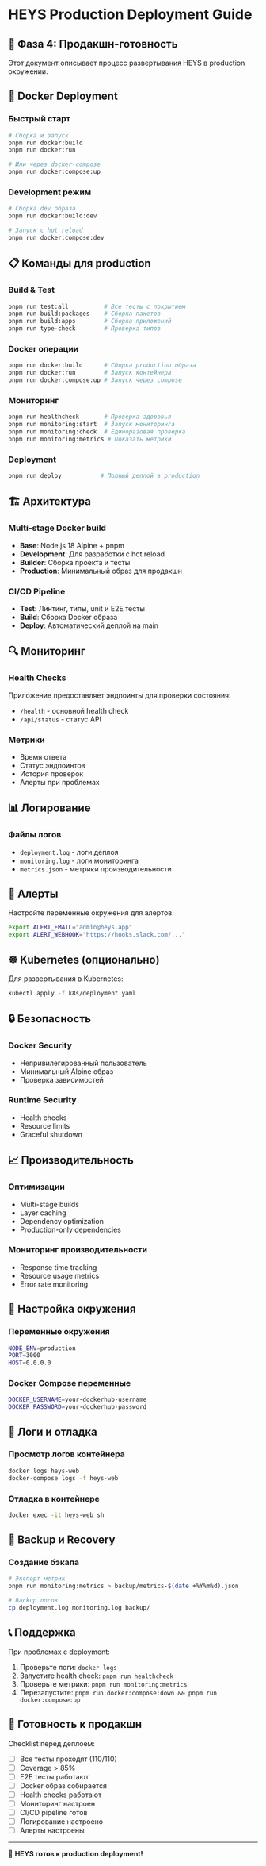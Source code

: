 # HEYS Production Deployment Guide

## 🚀 Фаза 4: Продакшн-готовность

Этот документ описывает процесс развертывания HEYS в production окружении.

## 🐳 Docker Deployment

### Быстрый старт

```bash
# Сборка и запуск
pnpm run docker:build
pnpm run docker:run

# Или через docker-compose
pnpm run docker:compose:up
```

### Development режим

```bash
# Сборка dev образа
pnpm run docker:build:dev

# Запуск с hot reload
pnpm run docker:compose:dev
```

## 📋 Команды для production

### Build & Test

```bash
pnpm run test:all          # Все тесты с покрытием
pnpm run build:packages    # Сборка пакетов
pnpm run build:apps        # Сборка приложений
pnpm run type-check        # Проверка типов
```

### Docker операции

```bash
pnpm run docker:build      # Сборка production образа
pnpm run docker:run        # Запуск контейнера
pnpm run docker:compose:up # Запуск через compose
```

### Мониторинг

```bash
pnpm run healthcheck       # Проверка здоровья
pnpm run monitoring:start  # Запуск мониторинга
pnpm run monitoring:check  # Единоразовая проверка
pnpm run monitoring:metrics # Показать метрики
```

### Deployment

```bash
pnpm run deploy           # Полный деплой в production
```

## 🏗️ Архитектура

### Multi-stage Docker build

- **Base**: Node.js 18 Alpine + pnpm
- **Development**: Для разработки с hot reload
- **Builder**: Сборка проекта и тесты
- **Production**: Минимальный образ для продакшн

### CI/CD Pipeline

- **Test**: Линтинг, типы, unit и E2E тесты
- **Build**: Сборка Docker образа
- **Deploy**: Автоматический деплой на main

## 🔍 Мониторинг

### Health Checks

Приложение предоставляет эндпоинты для проверки состояния:

- `/health` - основной health check
- `/api/status` - статус API

### Метрики

- Время ответа
- Статус эндпоинтов
- История проверок
- Алерты при проблемах

## 📊 Логирование

### Файлы логов

- `deployment.log` - логи деплоя
- `monitoring.log` - логи мониторинга
- `metrics.json` - метрики производительности

## 🚨 Алерты

Настройте переменные окружения для алертов:

```bash
export ALERT_EMAIL="admin@heys.app"
export ALERT_WEBHOOK="https://hooks.slack.com/..."
```

## ☸️ Kubernetes (опционально)

Для развертывания в Kubernetes:

```bash
kubectl apply -f k8s/deployment.yaml
```

## 🔒 Безопасность

### Docker Security

- Непривилегированный пользователь
- Минимальный Alpine образ
- Проверка зависимостей

### Runtime Security

- Health checks
- Resource limits
- Graceful shutdown

## 📈 Производительность

### Оптимизации

- Multi-stage builds
- Layer caching
- Dependency optimization
- Production-only dependencies

### Мониторинг производительности

- Response time tracking
- Resource usage metrics
- Error rate monitoring

## 🔧 Настройка окружения

### Переменные окружения

```bash
NODE_ENV=production
PORT=3000
HOST=0.0.0.0
```

### Docker Compose переменные

```bash
DOCKER_USERNAME=your-dockerhub-username
DOCKER_PASSWORD=your-dockerhub-password
```

## 📝 Логи и отладка

### Просмотр логов контейнера

```bash
docker logs heys-web
docker-compose logs -f heys-web
```

### Отладка в контейнере

```bash
docker exec -it heys-web sh
```

## 🔄 Backup и Recovery

### Создание бэкапа

```bash
# Экспорт метрик
pnpm run monitoring:metrics > backup/metrics-$(date +%Y%m%d).json

# Backup логов
cp deployment.log monitoring.log backup/
```

## 📞 Поддержка

При проблемах с deployment:

1. Проверьте логи: `docker logs`
2. Запустите health check: `pnpm run healthcheck`
3. Проверьте метрики: `pnpm run monitoring:metrics`
4. Перезапустите: `pnpm run docker:compose:down && pnpm run docker:compose:up`

## 🎯 Готовность к продакшн

Checklist перед деплоем:

- [ ] Все тесты проходят (110/110)
- [ ] Coverage > 85%
- [ ] E2E тесты работают
- [ ] Docker образ собирается
- [ ] Health checks работают
- [ ] Мониторинг настроен
- [ ] CI/CD pipeline готов
- [ ] Логирование настроено
- [ ] Алерты настроены

---

🎉 **HEYS готов к production deployment!**
